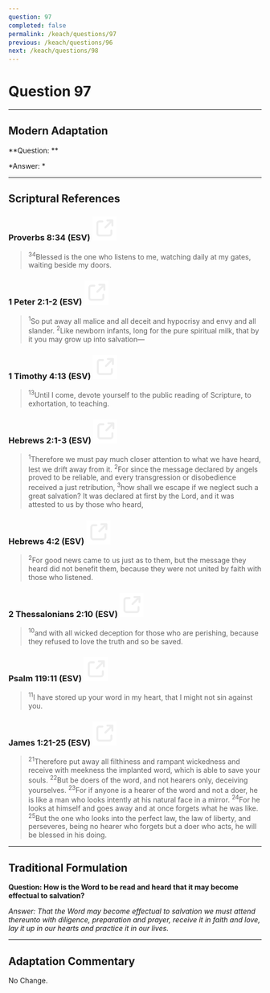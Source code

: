 ```yaml
---
question: 97
completed: false
permalink: /keach/questions/97
previous: /keach/questions/96
next: /keach/questions/98
---
```

# Question 97

---
## Modern Adaptation
**Question: **

*Answer: *

---
## Scriptural References
### Proverbs 8:34 (ESV) <a href="https://biblegateway.com/passage/?search=Proverbs+8%3A34&version=ESV"><img src="/assets/svg/link.svg"/></a>
> <sup>34</sup>Blessed is the one who listens to me, watching daily at my gates, waiting beside my doors.

### 1 Peter 2:1-2 (ESV) <a href="https://biblegateway.com/passage/?search=1+Peter+2%3A1-2&version=ESV"><img src="/assets/svg/link.svg"/></a>
> <sup>1</sup>So put away all malice and all deceit and hypocrisy and envy and all slander.
> <sup>2</sup>Like newborn infants, long for the pure spiritual milk, that by it you may grow up into salvation—

### 1 Timothy 4:13 (ESV) <a href="https://biblegateway.com/passage/?search=1+Timothy+4%3A13&version=ESV"><img src="/assets/svg/link.svg"/></a>
> <sup>13</sup>Until I come, devote yourself to the public reading of Scripture, to exhortation, to teaching.

### Hebrews 2:1-3 (ESV) <a href="https://biblegateway.com/passage/?search=Hebrews+2%3A1-3&version=ESV"><img src="/assets/svg/link.svg"/></a>
> <sup>1</sup>Therefore we must pay much closer attention to what we have heard, lest we drift away from it.
> <sup>2</sup>For since the message declared by angels proved to be reliable, and every transgression or disobedience received a just retribution,
> <sup>3</sup>how shall we escape if we neglect such a great salvation? It was declared at first by the Lord, and it was attested to us by those who heard,

### Hebrews 4:2 (ESV) <a href="https://biblegateway.com/passage/?search=Hebrews+4%3A2&version=ESV"><img src="/assets/svg/link.svg"/></a>
> <sup>2</sup>For good news came to us just as to them, but the message they heard did not benefit them, because they were not united by faith with those who listened.

### 2 Thessalonians 2:10 (ESV) <a href="https://biblegateway.com/passage/?search=2+Thessalonians+2%3A10&version=ESV"><img src="/assets/svg/link.svg"/></a>
> <sup>10</sup>and with all wicked deception for those who are perishing, because they refused to love the truth and so be saved.

### Psalm 119:11 (ESV) <a href="https://biblegateway.com/passage/?search=Psalm+119%3A11&version=ESV"><img src="/assets/svg/link.svg"/></a>
> <sup>11</sup>I have stored up your word in my heart, that I might not sin against you.

### James 1:21-25 (ESV) <a href="https://biblegateway.com/passage/?search=James+1%3A21-25&version=ESV"><img src="/assets/svg/link.svg"/></a>
> <sup>21</sup>Therefore put away all filthiness and rampant wickedness and receive with meekness the implanted word, which is able to save your souls.
> <sup>22</sup>But be doers of the word, and not hearers only, deceiving yourselves.
> <sup>23</sup>For if anyone is a hearer of the word and not a doer, he is like a man who looks intently at his natural face in a mirror.
> <sup>24</sup>For he looks at himself and goes away and at once forgets what he was like.
> <sup>25</sup>But the one who looks into the perfect law, the law of liberty, and perseveres, being no hearer who forgets but a doer who acts, he will be blessed in his doing.


---
## Traditional Formulation
**Question: How is the Word to be read and heard that it may become effectual to salvation?**

*Answer: That the Word may become effectual to salvation we must attend thereunto with diligence, preparation and prayer, receive it in faith and love, lay it up in our hearts and practice it in our lives.*

---
## Adaptation Commentary
No Change.
